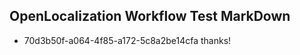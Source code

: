 ## OpenLocalization Workflow Test MarkDown
* 70d3b50f-a064-4f85-a172-5c8a2be14cfa thanks!

<!--HONumber=Aug16_HO5-->


